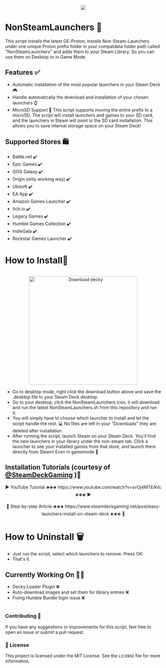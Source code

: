 <p align="center">
  <img src="logo.png">
</p>

# NonSteamLaunchers 🚀

This script installs the latest GE-Proton, installs Non-Steam-Launchers under one unique Proton prefix folder in your compatdata folder path called "NonSteamLaunchers" and adds them to your Steam Library. 
So you can use them on Desktop or in Game Mode.

## Features  ✅
- Automatic installation of the most popular launchers in your Steam Deck 🎮
- Handle automatically the download and installation of your chosen launchers ⌚
- MicroSD Support 💾 This script supports moving the entire prefix to a microSD. The script will install launchers and games to your SD card, and the launchers in Steam will point to the SD card installation. This allows you to save internal storage space on your Steam Deck!

## Supported Stores 🛍
- Battle.net ✔️
- Epic Games ✔️
- GOG Galaxy ✔️
- Origin (only working way) ✔️
- Ubisoft ✔️
- EA App ✔️
- Amazon Games Launcher ✔️
- Itch.io ✔️
- Legacy Games ✔️
- Humble Games Collection ✔️
- IndieGala ✔️
- Rockstar Games Launcher ✔️


# How to Install🔧
<p align="center">
  <a name="download button" href="https://github.com/moraroy/NonSteamLaunchers-On-Steam-Deck/raw/main/NonSteamLaunchers.desktop"><img src="https://user-images.githubusercontent.com/98482469/242361563-33f31d3d-9a69-4fca-a928-207a5d17a98f.png"  alt="Download decky" width="350px" style="padding-top: 15px;"></a>
</p>
<!--- Thanks https://github.com/Heus-Sueh -->

+ Go to desktop mode, right click the download button above and save the .desktop file to your Steam Deck desktop. 
+ Go to your desktop, click the NonSteamLaunchers icon, it will download and run the latest NonSteamLaunchers.sh from this repository and run it.
+ You will simply have to choose which launcher to install and let the script handle the rest. 💻 No files are left in your "Downloads" they are deleted after installation.
+ After running the script, launch Steam on your Steam Deck. You'll find the new launchers in your library under the non-steam tab. Click a launcher to see your installed games from that store, and launch them directly from Steam! Even in gamemode 🥳

## Installation Tutorials (courtesy of [@SteamDeckGaming](https://www.youtube.com/@SteamDeckGaming) )📖
<p align="center">
▶️ YouTube Tutorial 🡺🡺🡺 https://www.youtube.com/watch?v=svOj4MTEAVc 🡸🡸🡸 ▶️
</p>
<p align="center">
📖 Step-by-step Article 🡺🡺🡺 https://www.steamdeckgaming.net/post/easy-launchers-install-on-steam-deck 🡸🡸🡸 📖
</p>

# How to Uninstall 🗑
+ Just run the script, select which launchers to remove. Press OK.
+ That's it.

## Currently Working On 👷‍♂️

- Decky Loader Plugin ❌ 
- Auto-download images and set them for library entries ❌ 
- Fixing Humble Bundle login issue ❌ 

#

### Contributing 🤝

If you have any suggestions or improvements for this script, feel free to open an issue or submit a pull request.

### 📝 License

This project is licensed under the MIT License. See the `LICENSE` file for more information.
